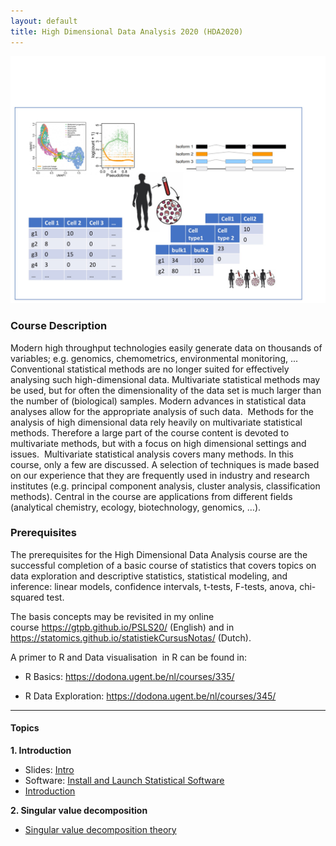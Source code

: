 ```yaml
---
layout: default
title: High Dimensional Data Analysis 2020 (HDA2020)
---
```


![IntroFig](./figures/wpGraph.jpeg)

### Course Description

Modern high throughput technologies easily generate data on thousands of variables; e.g. genomics, chemometrics, environmental monitoring, ... Conventional statistical methods are no longer suited for effectively analysing such high-dimensional data. Multivariate statistical methods may be used, but for often the dimensionality of the data set is much larger than the number of (biological) samples. Modern advances in statistical data analyses allow for the appropriate analysis of such data.  Methods for the analysis of high dimensional data rely heavily on multivariate statistical methods. Therefore a large part of the course content is devoted to multivariate methods, but with a focus on high dimensional settings and issues.  Multivariate statistical analysis covers many methods. In this course, only a few are discussed. A selection of techniques is made based on our experience that they are frequently used in industry and research institutes (e.g. principal component analysis, cluster analysis, classification methods). Central in the course are applications from different fields (analytical chemistry, ecology, biotechnology, genomics, …).

### Prerequisites

The prerequisites for the High Dimensional Data Analysis course are the successful completion of a basic course of statistics that covers topics on data exploration and descriptive statistics, statistical modeling, and inference: linear models, confidence intervals, t-tests, F-tests, anova, chi-squared test.

The basis concepts may be revisited in my online course <https://gtpb.github.io/PSLS20/> (English) and in <https://statomics.github.io/statistiekCursusNotas/> (Dutch).

A primer to R and Data visualisation  in R can be found in:

- R Basics: <https://dodona.ugent.be/nl/courses/335/>

- R Data Exploration: <https://dodona.ugent.be/nl/courses/345/>

---

#### Topics

**1. Introduction**

  - Slides: [Intro](assets/IntroHighDim.pdf)
  - Software: [Install and Launch Statistical Software](pages/software4stats.md)
  - [Introduction](pages/intro.html)


**2. Singular value decomposition**

  - [Singular value decomposition theory](pages/svd.html)

